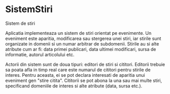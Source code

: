 # SistemStiri


Sistem de stiri

Aplicatia implementeaza un sistem de stiri orientat pe evenimente. Un
eveniment este aparitia, modificarea sau stergerea unei stiri, iar
stirile sunt organizate in domenii si un numar arbitrar de subdomenii.
Stirile au si alte atribute cum ar fi: data primei publicari, data
ultimei modificari, sursa de informatie, autorul articolului etc.

Actorii din sistem sunt de doua tipuri: editori de stiri si cititori.
Editorii trebuie sa poata afla in timp real care este numarul de
cititori pentru stirile de interes. Pentru aceasta, ei se pot declara
interesati de aparitia unui eveniment gen "stire citita". Cititorii se
pot abona la una sau mai multe stiri, specificand domeniile de interes
si alte atribute (data, sursa etc.).
